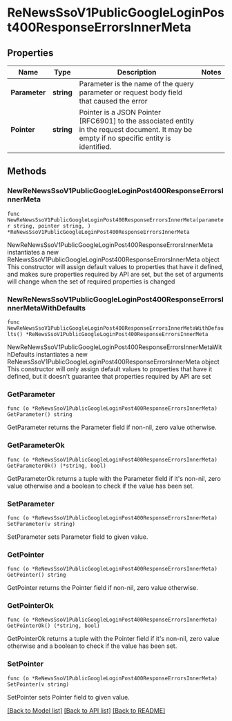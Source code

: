 # ReNewsSsoV1PublicGoogleLoginPost400ResponseErrorsInnerMeta

## Properties

Name | Type | Description | Notes
------------ | ------------- | ------------- | -------------
**Parameter** | **string** | Parameter is the name of the query parameter or request body field that caused the error | 
**Pointer** | **string** | Pointer is a JSON Pointer [RFC6901] to the associated entity in the request document. It may be empty if no specific entity is identified. | 

## Methods

### NewReNewsSsoV1PublicGoogleLoginPost400ResponseErrorsInnerMeta

`func NewReNewsSsoV1PublicGoogleLoginPost400ResponseErrorsInnerMeta(parameter string, pointer string, ) *ReNewsSsoV1PublicGoogleLoginPost400ResponseErrorsInnerMeta`

NewReNewsSsoV1PublicGoogleLoginPost400ResponseErrorsInnerMeta instantiates a new ReNewsSsoV1PublicGoogleLoginPost400ResponseErrorsInnerMeta object
This constructor will assign default values to properties that have it defined,
and makes sure properties required by API are set, but the set of arguments
will change when the set of required properties is changed

### NewReNewsSsoV1PublicGoogleLoginPost400ResponseErrorsInnerMetaWithDefaults

`func NewReNewsSsoV1PublicGoogleLoginPost400ResponseErrorsInnerMetaWithDefaults() *ReNewsSsoV1PublicGoogleLoginPost400ResponseErrorsInnerMeta`

NewReNewsSsoV1PublicGoogleLoginPost400ResponseErrorsInnerMetaWithDefaults instantiates a new ReNewsSsoV1PublicGoogleLoginPost400ResponseErrorsInnerMeta object
This constructor will only assign default values to properties that have it defined,
but it doesn't guarantee that properties required by API are set

### GetParameter

`func (o *ReNewsSsoV1PublicGoogleLoginPost400ResponseErrorsInnerMeta) GetParameter() string`

GetParameter returns the Parameter field if non-nil, zero value otherwise.

### GetParameterOk

`func (o *ReNewsSsoV1PublicGoogleLoginPost400ResponseErrorsInnerMeta) GetParameterOk() (*string, bool)`

GetParameterOk returns a tuple with the Parameter field if it's non-nil, zero value otherwise
and a boolean to check if the value has been set.

### SetParameter

`func (o *ReNewsSsoV1PublicGoogleLoginPost400ResponseErrorsInnerMeta) SetParameter(v string)`

SetParameter sets Parameter field to given value.


### GetPointer

`func (o *ReNewsSsoV1PublicGoogleLoginPost400ResponseErrorsInnerMeta) GetPointer() string`

GetPointer returns the Pointer field if non-nil, zero value otherwise.

### GetPointerOk

`func (o *ReNewsSsoV1PublicGoogleLoginPost400ResponseErrorsInnerMeta) GetPointerOk() (*string, bool)`

GetPointerOk returns a tuple with the Pointer field if it's non-nil, zero value otherwise
and a boolean to check if the value has been set.

### SetPointer

`func (o *ReNewsSsoV1PublicGoogleLoginPost400ResponseErrorsInnerMeta) SetPointer(v string)`

SetPointer sets Pointer field to given value.



[[Back to Model list]](../README.md#documentation-for-models) [[Back to API list]](../README.md#documentation-for-api-endpoints) [[Back to README]](../README.md)


